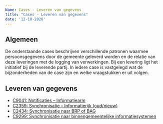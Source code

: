 ```yaml
---
Name: Cases - Leveren van gegevens
title: "Cases - Leveren van gegevens"
date: '12-10-2020'
---
```


## Algemeen
De onderstaande cases beschrijven verschillende patronen waarmee persoonsgegevens door de gemeente geleverd worden en de relatie van deze leveringen met de logging van verwerkingen. Bij een levering ligt het initiatief bij de leverende partij. In iedere case is vastgelegd wat de bijzonderheden van de case zijn en welke vraagstukken er uit volgen. 

## Leveren van gegevens
- [C9041: Notificaties – Informatiearm](./../artefacten/9041.md)
- [C2359: Synchronisatie – Informatierijk (oud/nieuw)](./../artefacten/2359.md)
- [C2434: Synchronisatie naar BRP of BAG](./../artefacten/2434.md)
- [C9299: Synchronisatie naar binnengemeentelijke informatiesystemen](./../artefacten/9299.md)
